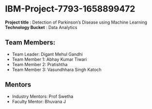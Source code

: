 # IBM-Project-7793-1658899472
**Project title** : Detection of Parkinson’s Disease using Machine Learning
**Technology Bucket** : Data Analytics

## Team Members:
- Team Leader: Digant Mehul Gandhi
- Team Member 1: Abhay Kumar Tiwari
- Team Member 2: Pratishtha
- Team Member 3: Vasundhhara Singh Katoch

## Mentors
- Industry Mentors: Prof Swetha
- Faculty Mentor: Bhuvana J
